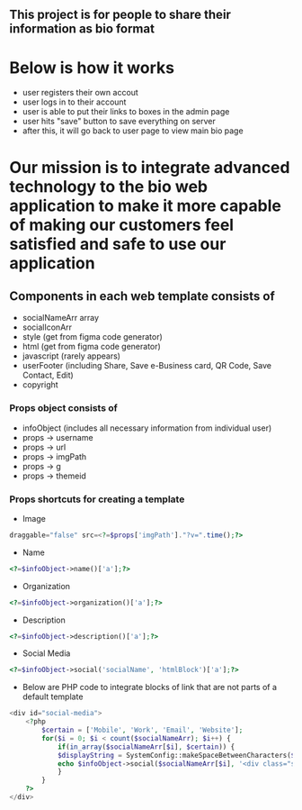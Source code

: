 ## This project is for people to share their information as bio format

# Below is how it works
- user registers their own accout
- user logs in to their account
- user is able to put their links to boxes in the admin page
- user hits "save" button to save everything on server
- after this, it will go back to user page to view main bio page

# Our mission is to integrate advanced technology to the bio web application to make it more capable of making our customers feel satisfied and safe to use our application

## Components in each web template consists of
- socialNameArr array
- socialIconArr
- style (get from figma code generator)
- html (get from figma code generator)
- javascript (rarely appears)
- userFooter (including Share, Save e-Business card, QR Code, Save Contact, Edit)
- copyright

### Props object consists of
- infoObject (includes all necessary information from individual user)
- props -> username
- props -> url
- props -> imgPath
- props -> g
- props -> themeid

### Props shortcuts for creating a template
- Image
```PHP
draggable="false" src=<?=$props['imgPath']."?v=".time();?>
```
- Name
```PHP
<?=$infoObject->name()['a'];?>
```
- Organization
```PHP
<?=$infoObject->organization()['a'];?>
```
- Description
```PHP
<?=$infoObject->description()['a'];?>
```
- Social Media
```PHP
<?=$infoObject->social('socialName', 'htmlBlock')['a'];?>
```
- Below are PHP code to integrate blocks of link that are not parts of a default template

```PHP
<div id="social-media">
    <?php
        $certain = ['Mobile', 'Work', 'Email', 'Website'];
        for($i = 0; $i < count($socialNameArr); $i++) {
            if(in_array($socialNameArr[$i], $certain)) {
            $displayString = SystemConfig::makeSpaceBetweenCharacters($socialNameArr[$i]);
            echo $infoObject->social($socialNameArr[$i], '<div class="socialUser '.$socialNameArr[$i].'" style="display: '.$infoObject->social($socialNameArr[$i])['display'].';"><div class="social__img info__img">'.$socialIconArr[$i].'</div><div class="social__info info__about"><div class="info__name"><div><p>'.$displayString.'</p></div></div></div></div>')['a'];
            }
        }
    ?>
</div>
```